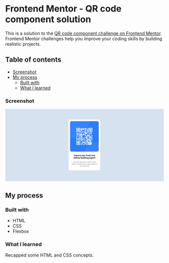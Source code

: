 # Frontend Mentor - QR code component solution

This is a solution to the [QR code component challenge on Frontend Mentor](https://www.frontendmentor.io/challenges/qr-code-component-iux_sIO_H). Frontend Mentor challenges help you improve your coding skills by building realistic projects. 

## Table of contents

- [Screenshot](#screenshot)
- [My process](#my-process)
  - [Built with](#built-with)
  - [What I learned](#what-i-learned)

### Screenshot
![](./screenshot.jpg)

## My process

### Built with

- HTML
- CSS
- Flexbox

### What I learned

Recapped some HTML and CSS concepts.

